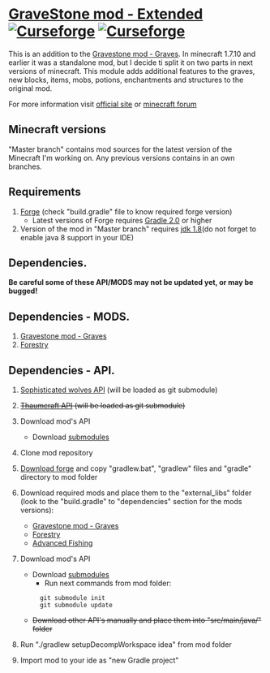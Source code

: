 # [GraveStone mod - Extended](http://gravestone.nightkosh.com/) [![Curseforge](http://cf.way2muchnoise.eu/full_gravestone-mod-extended_downloads.svg)](https://minecraft.curseforge.com/projects/gravestone-mod-extended) [![Curseforge](http://cf.way2muchnoise.eu/versions/For%20MC_gravestone-mod-extended_all.svg)](https://minecraft.curseforge.com/projects/gravestone-mod-extended)

This is an addition to the [Gravestone mod - Graves](https://github.com/NightKosh/Gravestone-mod-Graves).  In minecraft 1.7.10 and earlier it was a standalone mod, but I decide ti split it on two parts in next versions of minecraft. This module adds additional features to the graves, new blocks, items, mobs, potions, enchantments and structures to the original mod.

For more information visit [official site](http://gravestone.nightkosh.com/) or [minecraft forum](http://www.minecraftforum.net/forums/mapping-and-modding/minecraft-mods/1288082-gravestone-mod)

## Minecraft versions
"Master branch" contains mod sources for the latest version of the Minecraft I'm working on. Any previous versions contains in an own branches.

## Requirements
1. [Forge](http://files.minecraftforge.net/) (check "build.gradle" file to know required forge version)
   * Latest versions of Forge requires [Gradle 2.0](https://gradle.org/) or higher
2. Version of the mod in "Master branch" requires [jdk 1.8](http://www.oracle.com/technetwork/java/javase/downloads/jdk8-downloads-2133151.html)(do not forget to enable java 8 support in your IDE)

## Dependencies.
**Be careful some of these API/MODS may not be updated yet, or may be bugged!**

## Dependencies - MODS.

1. [Gravestone mod - Graves](https://minecraft.curseforge.com/projects/gravestone-mod-graves/files) 
2. [Forestry](https://minecraft.curseforge.com/projects/forestry/files)

## Dependencies - API.

1. [Sophisticated wolves API](https://github.com/NightKosh/Sophisticated-wolves-API) (will be loaded as git submodule)
2. ~~[Thaumcraft API](https://github.com/Azanor/thaumcraft-api) (will be loaded as git submodule)~~

4. Download mod's API
   * Download [submodules](https://git-scm.com/book/en/v2/Git-Tools-Submodules)
   
1. Clone mod repository 
2. [Download forge](http://files.minecraftforge.net/) and copy "gradlew.bat", "gradlew" files and "gradle" directory to mod folder
3. Download required mods and place them to the "external_libs" folder (look to the "build.gradle" to "dependencies" section for the mods versions):
   * [Gravestone mod - Graves](https://www.curseforge.com/minecraft/mc-mods/gravestone-mod-graves/files/2634989)
   * [Forestry](https://www.curseforge.com/minecraft/mc-mods/forestry/files/2511367  )
   * [Advanced Fishing](https://www.curseforge.com/minecraft/mc-mods/advanced-fishing/files/2628531)
4. Download mod's API
   * Download [submodules](https://git-scm.com/book/en/v2/Git-Tools-Submodules)
      * Run next commands from mod folder:
      ```
        git submodule init
        git submodule update
      ```
   * ~~Download other API's manually and place them into "src/main/java/" folder~~
5. Run "./gradlew setupDecompWorkspace idea" from mod folder
6. Import mod to your ide as "new Gradle project"
   
